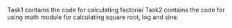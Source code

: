 Task1 contains the code for calculating factorial
Task2 contains the code for using math module for calculating square root, log and sine.